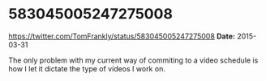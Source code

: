 # 583045005247275008
https://twitter.com/TomFrankly/status/583045005247275008
**Date:** 2015-03-31

The only problem with my current way of commiting to a video schedule is how I let it dictate the type of videos I work on.
